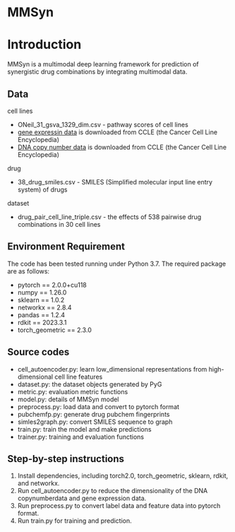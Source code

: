 # MMSyn

# Introduction
MMSyn is a multimodal deep learning framework for prediction of synergistic drug combinations by integrating multimodal data.

## Data
cell lines
* ONeil_31_gsva_1329_dim.csv - pathway scores of cell lines
* [gene expressin data](https://depmap.org/portal/download/all/) is downloaded from CCLE (the Cancer Cell Line Encyclopedia)
* [DNA copy number data](https://depmap.org/portal/download/all/) is downloaded from CCLE (the Cancer Cell Line Encyclopedia)

drug
* 38_drug_smiles.csv - SMILES (Simplified molecular input line entry system) of drugs

dataset
* drug_pair_cell_line_triple.csv -  the effects of 538 pairwise drug combinations in 30 cell lines


## Environment Requirement
The code has been tested running under Python 3.7. The required package are as follows:
* pytorch == 2.0.0+cu118
* numpy == 1.26.0
* sklearn == 1.0.2
* networkx == 2.8.4
* pandas == 1.2.4
* rdkit == 2023.3.1
* torch_geometric == 2.3.0

## Source codes
* cell_autoencoder.py: learn low_dimensional representations from high-dimensional cell line features
* dataset.py: the dataset objects generated by PyG
* metric.py: evaluation metric functions
* model.py: details of MMSyn model
* preprocess.py: load data and convert to pytorch format
* pubchemfp.py: generate drug pubchem fingerprints
* simles2graph.py: convert SMILES sequence to graph  
* train.py: train the model and make predictions
* trainer.py: training and evaluation functions

## Step-by-step instructions 
1. Install dependencies, including torch2.0, torch_geometric, sklearn, rdkit, and networkx.  
2. Run cell_autoencoder.py to reduce the dimensionality of the DNA copynumberdata and gene expression data.
3. Run preprocess.py to convert label data and feature data into pytorch format.
4. Run train.py for training and prediction.
